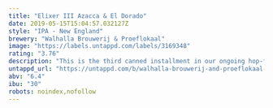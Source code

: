```yaml
---
title: "Elixer III Azacca & El Dorado"
date: 2019-05-15T15:04:57.032127Z
style: "IPA - New England"
brewery: "Walhalla Brouwerij & Proeflokaal"
image: "https://labels.untappd.com/labels/3169348"
rating: "3.76"
description: "This is the third canned installment in our ongoing hop-forward hazy IPA series, where we change the dry hops with each batch. In this edition we chose to go with with Azacca and El Dorado hops, both known for their juicy tropical fruit aromas. We think it may have magical properties… Drink fresh! "
untappd_url: "https://untappd.com/b/walhalla-brouwerij-and-proeflokaal-elixer-iii-azacca-and-el-dorado/3169348"
abv: "6.4"
ibu: "30"
robots: noindex,nofollow
---
```

